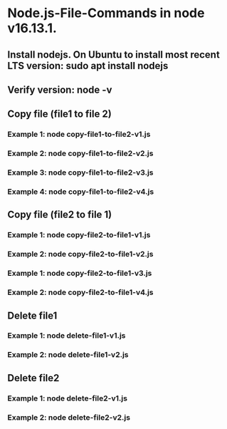 # Node.js-File-Commands in node v16.13.1.

## Install nodejs. On Ubuntu to install most recent LTS version: sudo apt install nodejs
##
## Verify version: node -v
##
## Copy file (file1 to file 2)
### Example 1: node copy-file1-to-file2-v1.js
### Example 2: node copy-file1-to-file2-v2.js
### Example 3: node copy-file1-to-file2-v3.js
### Example 4: node copy-file1-to-file2-v4.js
##
## Copy file (file2 to file 1)
### Example 1: node copy-file2-to-file1-v1.js
### Example 2: node copy-file2-to-file1-v2.js
### Example 1: node copy-file2-to-file1-v3.js
### Example 2: node copy-file2-to-file1-v4.js
##
## Delete file1
### Example 1: node delete-file1-v1.js
### Example 2: node delete-file1-v2.js
##
## Delete file2
### Example 1: node delete-file2-v1.js
### Example 2: node delete-file2-v2.js
##